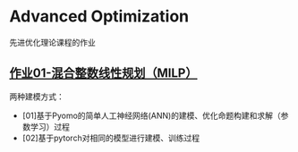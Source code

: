 # Advanced Optimization

先进优化理论课程的作业

## [作业01-混合整数线性规划（MILP）](./作业-1)

两种建模方式：

- [01]基于Pyomo的简单人工神经网络(ANN)的建模、优化命题构建和求解（参数学习）过程
- [02]基于pytorch对相同的模型进行建模、训练过程
